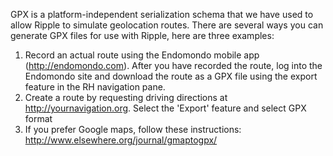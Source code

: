
GPX is a platform-independent serialization schema that we have used to allow Ripple to simulate
geolocation routes.  There are several ways you can generate GPX files for use with Ripple, here 
are three examples:

1. Record an actual route using the Endomondo mobile app (http://endomondo.com).  After you have
    recorded the route, log into the Endomondo site and download the route as a GPX file using the
    export feature in the RH navigation pane.
2. Create a route by requesting driving directions at http://yournavigation.org.  Select the 'Export'
    feature and select GPX format
3. If you prefer Google maps, follow these instructions: http://www.elsewhere.org/journal/gmaptogpx/

